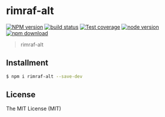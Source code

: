 # rimraf-alt

[![NPM version][npm-image]][npm-url]
[![build status][travis-image]][travis-url]
[![Test coverage][coveralls-image]][coveralls-url]
[![node version][node-image]][node-url]
[![npm download][download-image]][download-url]

[npm-image]: https://img.shields.io/npm/v/rimraf-alt.svg
[npm-url]: https://npmjs.org/package/rimraf-alt
[travis-image]: https://img.shields.io/travis/electron-modules/rimraf-alt.svg
[travis-url]: https://travis-ci.org/electron-modules/rimraf-alt
[coveralls-image]: https://img.shields.io/coveralls/electron-modules/rimraf-alt.svg
[coveralls-url]: https://coveralls.io/r/electron-modules/rimraf-alt?branch=master
[node-image]: https://img.shields.io/badge/node.js-%3E=_8-green.svg
[node-url]: http://nodejs.org/download/
[download-image]: https://img.shields.io/npm/dm/rimraf-alt.svg
[download-url]: https://npmjs.org/package/rimraf-alt

> rimraf-alt

## Installment

```bash
$ npm i rimraf-alt --save-dev
```

## License

The MIT License (MIT)
